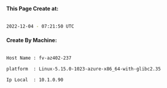
   
#### This Page Create at:

```bash

2022-12-04 - 07:21:50 UTC

```

#### Create By Machine:

```bash

Host Name : fv-az402-237

platform  : Linux-5.15.0-1023-azure-x86_64-with-glibc2.35

Ip Local  : 10.1.0.90

```


